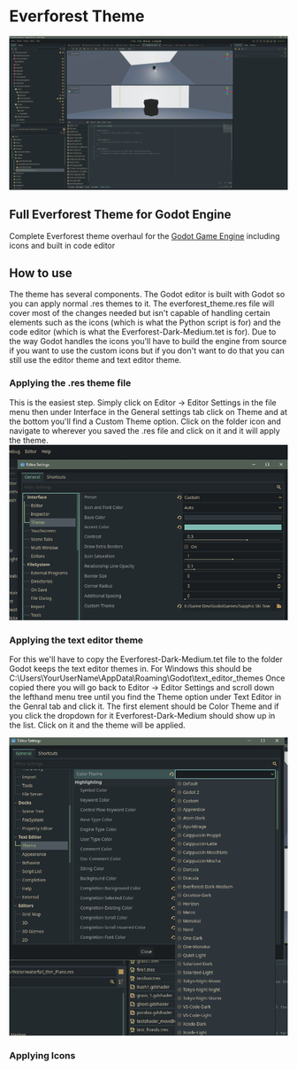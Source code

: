 # Everforest Theme

![img](examples/editor%20with%20viewport%20and%20shader.png)

## Full Everforest Theme for Godot Engine

Complete Everforest theme overhaul for the [Godot Game Engine](https://github.com/godotengine) including icons and built in code editor

## How to use

The theme has several components. The Godot editor is built with Godot so you can apply normal .res themes to it. The everforest_theme.res file will cover most of the changes needed but isn't capable of handling certain elements such as the icons (which is what the Python script is for) and the code editor (which is what the Everforest-Dark-Medium.tet is for). Due to the way Godot handles the icons you'll have to build the engine from source if you want to use the custom icons but if you don't want to do that you can still use the editor theme and text editor theme.

### Applying the .res theme file

This is the easiest step. Simply click on Editor -> Editor Settings in the file menu then under Interface in the General settings tab click on Theme and at the bottom you'll find a Custom Theme option. Click on the folder icon and navigate to wherever you saved the .res file and click on it and it will apply the theme.
![img](examples/add%20theme.png)

### Applying the text editor theme

For this we'll have to copy the Everforest-Dark-Medium.tet file to the folder Godot keeps the text editor themes in. For Windows this should be C:\Users\YourUserName\AppData\Roaming\Godot\text_editor_themes Once copied there you will go back to Editor -> Editor Settings and scroll down the lefthand menu tree until you find the Theme option under Text Editor in the Genral tab and click it. The first element should be Color Theme and if you click the dropdown for it Everforest-Dark-Medium should show up in the list. Click on it and the theme will be applied.

![img](examples/add%20text%20editor%20theme.png)

### Applying Icons

